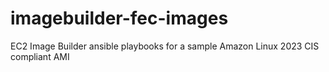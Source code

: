 # imagebuilder-fec-images
EC2 Image Builder ansible playbooks for a sample Amazon Linux 2023 CIS compliant AMI

